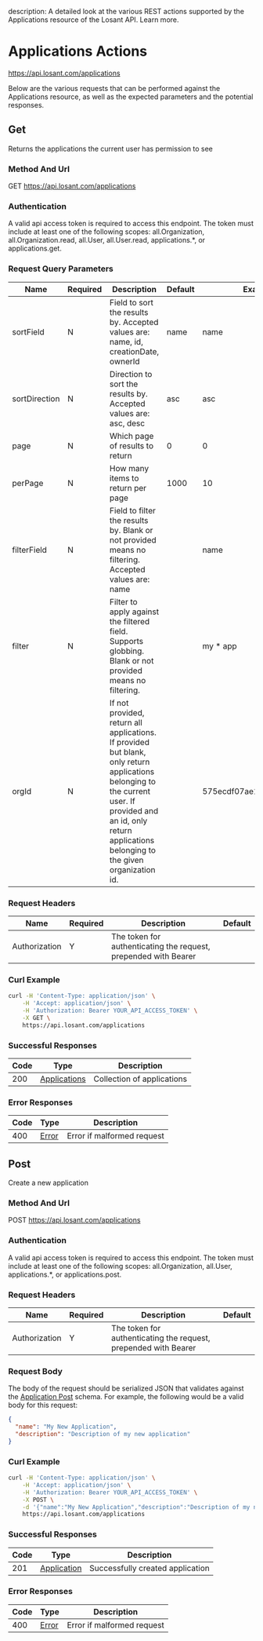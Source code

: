 description: A detailed look at the various REST actions supported by the Applications resource of the Losant API. Learn more.

# Applications Actions

https://api.losant.com/applications

Below are the various requests that can be performed against the
Applications resource, as well as the expected
parameters and the potential responses.

## Get

Returns the applications the current user has permission to see

### Method And Url <a name="get-method-url"></a>

GET https://api.losant.com/applications

### Authentication <a name="get-authentication"></a>

A valid api access token is required to access this endpoint. The token must
include at least one of the following scopes:
all.Organization, all.Organization.read, all.User, all.User.read, applications.*, or applications.get.

### Request Query Parameters <a name="get-query-params"></a>

| Name | Required | Description | Default | Example |
| ---- | -------- | ----------- | ------- | ------- |
| sortField | N | Field to sort the results by. Accepted values are: name, id, creationDate, ownerId | name | name |
| sortDirection | N | Direction to sort the results by. Accepted values are: asc, desc | asc | asc |
| page | N | Which page of results to return | 0 | 0 |
| perPage | N | How many items to return per page | 1000 | 10 |
| filterField | N | Field to filter the results by. Blank or not provided means no filtering. Accepted values are: name |  | name |
| filter | N | Filter to apply against the filtered field. Supports globbing. Blank or not provided means no filtering. |  | my * app |
| orgId | N | If not provided, return all applications. If provided but blank, only return applications belonging to the current user. If provided and an id, only return applications belonging to the given organization id. |  | 575ecdf07ae143cd83dc4a9a |

### Request Headers <a name="get-headers"></a>

| Name | Required | Description | Default |
| ---- | -------- | ----------- | ------- |
| Authorization | Y | The token for authenticating the request, prepended with Bearer | |

### Curl Example <a name="get-curl-example"></a>

```bash
curl -H 'Content-Type: application/json' \
    -H 'Accept: application/json' \
    -H 'Authorization: Bearer YOUR_API_ACCESS_TOKEN' \
    -X GET \
    https://api.losant.com/applications
```

### Successful Responses <a name="get-successful-responses"></a>

| Code | Type | Description |
| ---- | ---- | ----------- |
| 200 | [Applications](schemas.md#applications) | Collection of applications |

### Error Responses <a name="get-error-responses"></a>

| Code | Type | Description |
| ---- | ---- | ----------- |
| 400 | [Error](schemas.md#error) | Error if malformed request |

## Post

Create a new application

### Method And Url <a name="post-method-url"></a>

POST https://api.losant.com/applications

### Authentication <a name="post-authentication"></a>

A valid api access token is required to access this endpoint. The token must
include at least one of the following scopes:
all.Organization, all.User, applications.*, or applications.post.

### Request Headers <a name="post-headers"></a>

| Name | Required | Description | Default |
| ---- | -------- | ----------- | ------- |
| Authorization | Y | The token for authenticating the request, prepended with Bearer | |

### Request Body <a name="post-body"></a>

The body of the request should be serialized JSON that validates against
the [Application Post](schemas.md#application-post) schema. For example, the following would be a
valid body for this request:

```json
{
  "name": "My New Application",
  "description": "Description of my new application"
}
```

### Curl Example <a name="post-curl-example"></a>

```bash
curl -H 'Content-Type: application/json' \
    -H 'Accept: application/json' \
    -H 'Authorization: Bearer YOUR_API_ACCESS_TOKEN' \
    -X POST \
    -d '{"name":"My New Application","description":"Description of my new application"}' \
    https://api.losant.com/applications
```

### Successful Responses <a name="post-successful-responses"></a>

| Code | Type | Description |
| ---- | ---- | ----------- |
| 201 | [Application](schemas.md#application) | Successfully created application |

### Error Responses <a name="post-error-responses"></a>

| Code | Type | Description |
| ---- | ---- | ----------- |
| 400 | [Error](schemas.md#error) | Error if malformed request |
